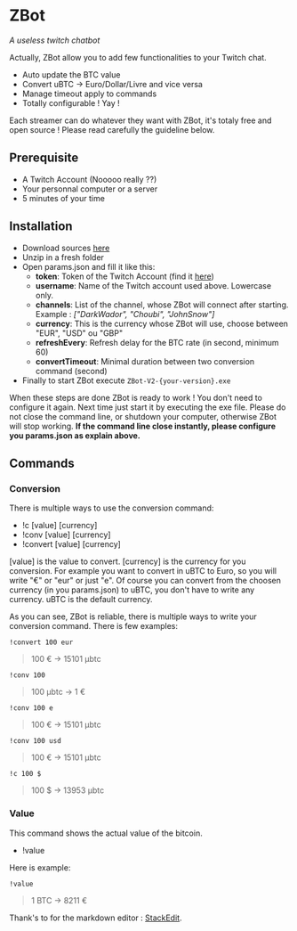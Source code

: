 
# ZBot

*A useless twitch chatbot*

Actually, ZBot allow you to add few functionalities to your Twitch chat.


 - Auto update the BTC value
 - Convert uBTC -> Euro/Dollar/Livre and vice versa
 - Manage timeout apply to commands
 - Totally configurable ! Yay !

Each streamer can do whatever they want with ZBot, it's totaly free and open source ! Please read carefully the guideline below.

## Prerequisite

 - A Twitch Account (Nooooo really ??)
 - Your personnal computer or a server
 - 5 minutes of your time
 
## Installation
 - Download sources [here](https://github.com/enzo-billis/ZBot-TwitchChatBot-BTC/releases)
 - Unzip in a fresh folder
 - Open params.json and fill it like this: 
	 - **token**: Token of the Twitch Account (find it [here](https://twitchapps.com/tmi))
	 - **username**: Name of the Twitch account used above. Lowercase only.
	 - **channels**: List of the channel, whose ZBot will connect after starting. 
	 Example : *["DarkWador", "Choubi", "JohnSnow"]*
	 - **currency**: This is the currency whose ZBot will use, choose between "EUR", "USD" ou "GBP"
	 - **refreshEvery**: Refresh delay for the BTC rate (in second, minimum 60)
	 - **convertTimeout**: Minimal duration between two conversion command (second)
- Finally to start ZBot execute `ZBot-V2-{your-version}.exe`
	 
When these steps are done ZBot is ready to work ! You don't need to configure it again. Next time just start it by executing the exe file.
Please do not close the command line, or shutdown your computer, otherwise ZBot will stop working.
**If the command line close instantly, please configure you params.json as explain above.**

## Commands

### Conversion
There is multiple ways to use the conversion command:

 - !c [value] [currency] 
 - !conv [value] [currency]
 - !convert [value] [currency]

[value] is the value to convert. 
[currency] is the currency for you conversion. For example you want to convert in uBTC to Euro, so you will write "€" or "eur" or just "e". Of course you can convert from the choosen currency (in you params.json) to uBTC, you don't have to write any currency. uBTC is the default currency.

As you can see, ZBot is reliable, there is multiple ways to write your conversion command. There is few examples:

    !convert 100 eur
 

>   100 € -> 15101 μbtc

    !conv 100
 

>   100 μbtc -> 1 €
    
    !conv 100 e
 

>   100 € -> 15101 μbtc

    !conv 100 usd
 

>   100 € -> 15101 μbtc

    !c 100 $
 

>   100 $ -> 13953 μbtc

### Value
This command shows the actual value of the bitcoin.

 - !value

Here is example:

    !value
 

>   1 BTC -> 8211 €

 Thank's to for the markdown editor : [StackEdit](https://stackedit.io/).
